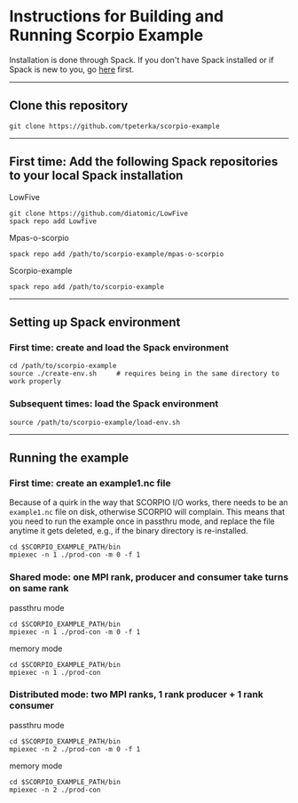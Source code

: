 # Instructions for Building and Running Scorpio Example

Installation is done through Spack. If you don't have Spack installed or if Spack is new to you, go [here](https://spack.readthedocs.io/en/latest/) first.

-----

## Clone this repository

```
git clone https://github.com/tpeterka/scorpio-example
```

-----

## First time: Add the following Spack repositories to your local Spack installation

LowFive
```
git clone https://github.com/diatomic/LowFive
spack repo add Lowfive
```

Mpas-o-scorpio
```
spack repo add /path/to/scorpio-example/mpas-o-scorpio
```

Scorpio-example
```
spack repo add /path/to/scorpio-example
```

-----

## Setting up Spack environment

### First time: create and load the Spack environment

```
cd /path/to/scorpio-example
source ./create-env.sh     # requires being in the same directory to work properly
```

### Subsequent times: load the Spack environment

```
source /path/to/scorpio-example/load-env.sh
```

-----

## Running the example

### First time: create an example1.nc file

Because of a quirk in the way that SCORPIO I/O works, there needs to be an `example1.nc` file on disk, otherwise SCORPIO
will complain. This means that you need to run the example once in passthru mode, and replace the file anytime it gets
deleted, e.g., if the binary directory is re-installed.
```
cd $SCORPIO_EXAMPLE_PATH/bin
mpiexec -n 1 ./prod-con -m 0 -f 1
```

### Shared mode: one MPI rank, producer and consumer take turns on same rank

passthru mode
```
cd $SCORPIO_EXAMPLE_PATH/bin
mpiexec -n 1 ./prod-con -m 0 -f 1
```
memory mode
```
cd $SCORPIO_EXAMPLE_PATH/bin
mpiexec -n 1 ./prod-con
```
### Distributed mode: two MPI ranks, 1 rank producer + 1 rank consumer

passthru mode
```
cd $SCORPIO_EXAMPLE_PATH/bin
mpiexec -n 2 ./prod-con -m 0 -f 1
```
memory mode
```
cd $SCORPIO_EXAMPLE_PATH/bin
mpiexec -n 2 ./prod-con
```



